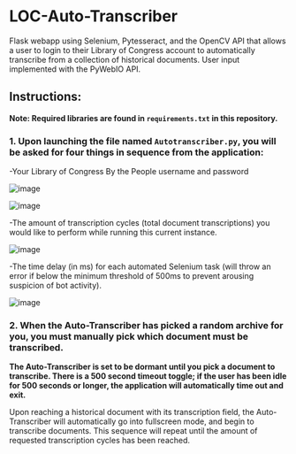 # LOC-Auto-Transcriber
Flask webapp using Selenium, Pytesseract, and the OpenCV API that allows a user to login to their Library of Congress account to automatically transcribe from a collection of historical documents. User input implemented with the PyWebIO API.

## Instructions:

**Note: Required libraries are found in `requirements.txt` in this repository.**

### 1. Upon launching the file named `Autotranscriber.py`, you will be asked for four things in sequence from the application:

-Your Library of Congress By the People username and password

![image](https://user-images.githubusercontent.com/90420976/212444545-17365104-f0e1-49e4-8d97-55d6693d066a.png)

![image](https://user-images.githubusercontent.com/90420976/212444706-709ca694-22d6-4101-8c8a-ffe4a7a40b45.png)


-The amount of transcription cycles (total document transcriptions) you would like to perform while running this current instance.

![image](https://user-images.githubusercontent.com/90420976/212444750-99485fbb-9e9b-4c57-be17-ee7081081603.png)


-The time delay (in ms) for each automated Selenium task (will throw an error if below the minimum threshold of
500ms to prevent arousing suspicion of bot activity).

![image](https://user-images.githubusercontent.com/90420976/212445132-d78a3654-a25f-4532-a5e0-ffa6553c7e16.png)


### 2. When the Auto-Transcriber has picked a random archive for you, you must manually pick which document must be transcribed. 

**The Auto-Transcriber is set to be dormant until you pick a document to transcribe. There is a 500 second timeout toggle; if the user has been idle for 500 seconds or longer, the application will automatically time out and exit.**

Upon reaching a historical document with its transcription field, the Auto-Transcriber will automatically go into fullscreen mode, and begin to transcribe documents. This sequence will repeat until the amount of requested transcription cycles has been reached.





